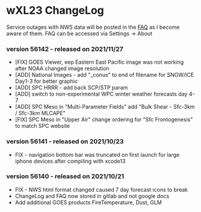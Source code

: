 
# wXL23 ChangeLog

Service outages with NWS data will be posted in the [FAQ](https://gitlab.com/joshua.tee/wxl23/-/blob/master/doc/FAQ.md) as I become aware of them. 
FAQ can be accessed via Settings -> About

### version **56142** - released on 2021/11/27
* [FIX] GOES Viewer, eep Eastern East Pacific image was not working after NOAA changed image resolution
* [ADD] National Images - add "_conus" to end of filename for SNOW/ICE Day1-3 for better graphic
* [ADD] SPC HRRR - add back SCP/STP param
* [ADD] switch to non-experimental WPC winter weather forecasts day 4-7
* [ADD] SPC Meso in "Multi-Parameter Fields" add "Bulk Shear - Sfc-3km / Sfc-3km MLCAPE"
* [FIX] SPC Meso in "Upper Air" change ordering for "Sfc Frontogenesis" to match SPC website

### version **56141** - released on 2021/10/23
* FIX - navigation bottom bar was truncated on first launch for large iphone devices after compiling with xcode13

### version **56140** - released on 2021/10/21
* FIX - NWS html format changed caused 7 day forecast icons to break
* ChangeLog and FAQ now stored in gitlab and not google docs
* Add additional GOES products FireTemperature, Dust, GLM

